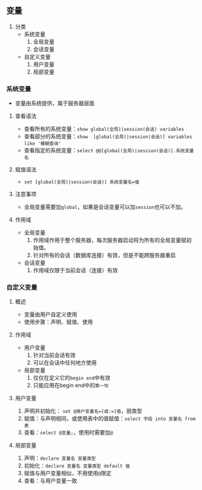 ## 变量
1. 分类
    * 系统变量
        1. 全局变量
        2. 会话变量
    * 自定义变量
        1. 用户变量
        2. 局部变量

### 系统变量
* 变量由系统提供，属于服务器层面
1. 查看语法
    * 查看所有的系统变量：`show global(全局)|session(会话) variables`
    * 查看部分的系统变量：`show  [global(全局)|session(会话)] variables like '模糊查询'`
    * 查看指定的系统变量：`select @@[global(全局)|session(会话)].系统变量名`
2. 赋值语法
    * `set [global(全局)|session(会话)] 系统变量名=值`

3. 注意事项
    * 全局变量需要加`global`，如果是会话变量可以加`session`也可以不加。

4. 作用域
    * 全局变量
        1. 作用域作用于整个服务器，每次服务器启动将为所有的全局变量赋初始值。
        2. 针对所有的会话（数据库连接）有效，但是不能跨服务器重启
    * 会话变量
        1. 作用域仅限于当前会话（连接）有效

### 自定义变量
1. 概述
    * 变量由用户自定义使用
    * 使用步骤：声明、赋值、使用

2. 作用域
    * 用户变量
        1. 针对当前会话有效
        2. 可以在会话中任何地方使用
    * 局部变量
        1. 仅仅在定义它的`begin end`中有效
        2. 只能应用在begin end中的`第一句`

3. 用户变量
    1. 声明并初始化： `set @用户变量名=[或:=]值`，弱类型
    2. 赋值：与声明相同，或使用表中的值赋值：`select 字段 into 变量名 from 表`
    3. 查看：`select @变量;`，使用时需要加`@`

4. 局部变量
    1. 声明：`declare 变量名 变量类型`
    2. 初始化：`declare 变量名 变量类型 default 值`
    3. 赋值与用户变量相似，不用使用`@`限定
    4. 查看：与用户变量一致